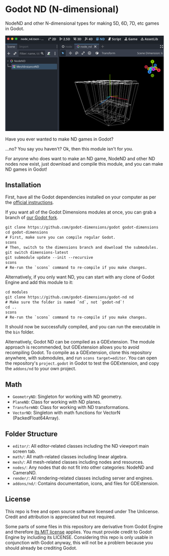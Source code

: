 # Godot ND (N-dimensional)

NodeND and other N-dimensional types for making 5D, 6D, 7D, etc games in Godot.

![N-dimensional Editor Viewport](.github/nd_editor_viewport.png)

Have you ever wanted to make ND games in Godot?

...no? You say you haven't? Ok, then this module isn't for you.

For anyone who does want to make an ND game, NodeND and other ND nodes now
exist, just download and compile this module, and you can make ND games in Godot!

## Installation

First, have all the Godot dependencies installed on your computer as per the
[official instructions](https://docs.godotengine.org/en/stable/contributing/development/compiling/index.html).

If you want all of the Godot Dimensions modules at once, you can grab a
branch of [our Godot fork](https://github.com/godot-dimensions/godot/tree/dimensions-latest).

```shell
git clone https://github.com/godot-dimensions/godot godot-dimensions
cd godot-dimensions
# First, make sure you can compile regular Godot.
scons
# Then, switch to the dimensions branch and download the submodules.
git switch dimensions-latest
git submodule update --init --recursive
scons
# Re-run the `scons` command to re-compile if you make changes.
```

Alternatively, if you only want ND, you can start with any clone
of Godot Engine and add this module to it:

```shell
cd modules
git clone https://github.com/godot-dimensions/godot-nd nd
# Make sure the folder is named `nd`, not `godot-nd`!
cd ..
scons
# Re-run the `scons` command to re-compile if you make changes.
```

It should now be successfully compiled, and you can run the executable in the `bin` folder.

Alternatively, Godot ND can be compiled as a GDExtension. The module approach
is recommended, but GDExtension allows you to avoid recompiling Godot.
To compile as a GDExtension, clone this repository anywhere, with submodules,
and run `scons target=editor`. You can open the repository's `project.godot`
in Godot to test the GDExtension, and copy the `addons/nd` to your own project.

## Math

- `GeometryND`: Singleton for working with ND geometry.
- `PlaneND`: Class for working with ND planes.
- `TransformND`: Class for working with ND transformations.
- `VectorND`: Singleton with math functions for VectorN (PackedFloat64Array).

## Folder Structure

- `editor/`: All editor-related classes including the ND viewport main screen tab.
- `math/`: All math-related classes including linear algebra.
- `mesh/`: All mesh-related classes including nodes and resources.
- `nodes/`: Any nodes that do not fit into other categories: NodeND and CameraND.
- `render/`: All rendering-related classes including server and engines.
- `addons/nd/`: Contains documentation, icons, and files for GDExtension.

## License

This repo is free and open source software licensed under The Unlicense.
Credit and attribution is appreciated but not required.

Some parts of some files in this repository are derivative from Godot Engine
and therefore [its MIT license](https://godotengine.org/license) applies.
You must provide credit to Godot Engine by including its LICENSE.
Considering this repo is only usable in conjunction with Godot anyway,
this will not be a problem because you should already be crediting Godot.
